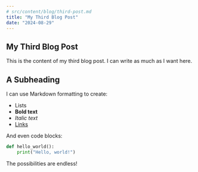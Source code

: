 ```yaml
---
# src/content/blog/third-post.md
title: "My Third Blog Post"
date: "2024-08-29"
---
```


## My Third Blog Post

This is the content of my third blog post. I can write as much as I want here.

## A Subheading

I can use Markdown formatting to create:

- Lists
- **Bold text**
- *Italic text*
- [Links](https://astro.build)

And even code blocks:

```python
def hello_world():
    print("Hello, world!")
```

The possibilities are endless!